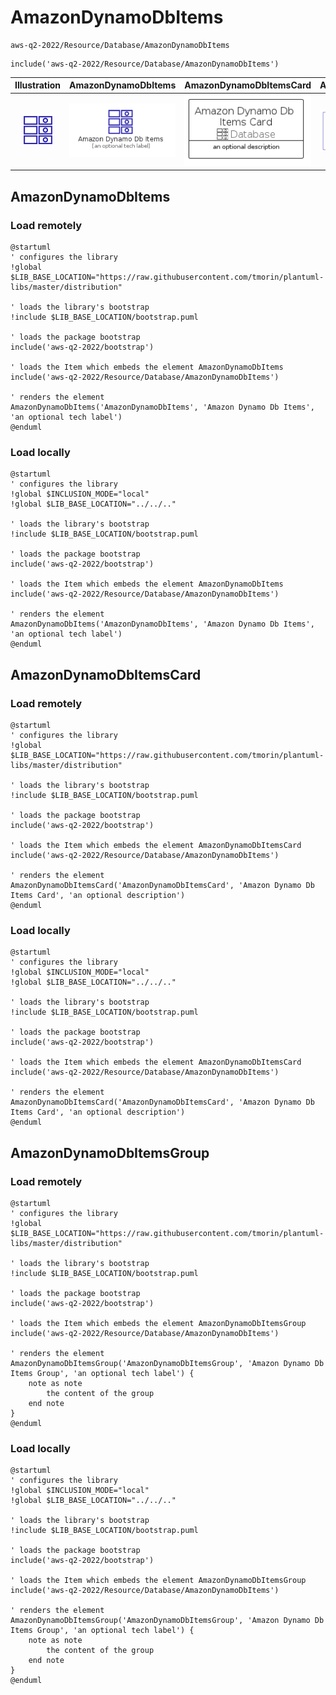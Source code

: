 # AmazonDynamoDbItems


```text
aws-q2-2022/Resource/Database/AmazonDynamoDbItems
```

```text
include('aws-q2-2022/Resource/Database/AmazonDynamoDbItems')
```



| Illustration | AmazonDynamoDbItems | AmazonDynamoDbItemsCard | AmazonDynamoDbItemsGroup |
| :---: | :---: | :---: | :---: |
| ![illustration for Illustration](../../../aws-q2-2022/Resource/Database/AmazonDynamoDbItems.png) | ![illustration for AmazonDynamoDbItems](../../../aws-q2-2022/Resource/Database/AmazonDynamoDbItems.Local.png) | ![illustration for AmazonDynamoDbItemsCard](../../../aws-q2-2022/Resource/Database/AmazonDynamoDbItemsCard.Local.png) | ![illustration for AmazonDynamoDbItemsGroup](../../../aws-q2-2022/Resource/Database/AmazonDynamoDbItemsGroup.Local.png) |




## AmazonDynamoDbItems

### Load remotely
```plantuml
@startuml
' configures the library
!global $LIB_BASE_LOCATION="https://raw.githubusercontent.com/tmorin/plantuml-libs/master/distribution"

' loads the library's bootstrap
!include $LIB_BASE_LOCATION/bootstrap.puml

' loads the package bootstrap
include('aws-q2-2022/bootstrap')

' loads the Item which embeds the element AmazonDynamoDbItems
include('aws-q2-2022/Resource/Database/AmazonDynamoDbItems')

' renders the element
AmazonDynamoDbItems('AmazonDynamoDbItems', 'Amazon Dynamo Db Items', 'an optional tech label')
@enduml
```

### Load locally
```plantuml
@startuml
' configures the library
!global $INCLUSION_MODE="local"
!global $LIB_BASE_LOCATION="../../.."

' loads the library's bootstrap
!include $LIB_BASE_LOCATION/bootstrap.puml

' loads the package bootstrap
include('aws-q2-2022/bootstrap')

' loads the Item which embeds the element AmazonDynamoDbItems
include('aws-q2-2022/Resource/Database/AmazonDynamoDbItems')

' renders the element
AmazonDynamoDbItems('AmazonDynamoDbItems', 'Amazon Dynamo Db Items', 'an optional tech label')
@enduml
```

## AmazonDynamoDbItemsCard

### Load remotely
```plantuml
@startuml
' configures the library
!global $LIB_BASE_LOCATION="https://raw.githubusercontent.com/tmorin/plantuml-libs/master/distribution"

' loads the library's bootstrap
!include $LIB_BASE_LOCATION/bootstrap.puml

' loads the package bootstrap
include('aws-q2-2022/bootstrap')

' loads the Item which embeds the element AmazonDynamoDbItemsCard
include('aws-q2-2022/Resource/Database/AmazonDynamoDbItems')

' renders the element
AmazonDynamoDbItemsCard('AmazonDynamoDbItemsCard', 'Amazon Dynamo Db Items Card', 'an optional description')
@enduml
```

### Load locally
```plantuml
@startuml
' configures the library
!global $INCLUSION_MODE="local"
!global $LIB_BASE_LOCATION="../../.."

' loads the library's bootstrap
!include $LIB_BASE_LOCATION/bootstrap.puml

' loads the package bootstrap
include('aws-q2-2022/bootstrap')

' loads the Item which embeds the element AmazonDynamoDbItemsCard
include('aws-q2-2022/Resource/Database/AmazonDynamoDbItems')

' renders the element
AmazonDynamoDbItemsCard('AmazonDynamoDbItemsCard', 'Amazon Dynamo Db Items Card', 'an optional description')
@enduml
```

## AmazonDynamoDbItemsGroup

### Load remotely
```plantuml
@startuml
' configures the library
!global $LIB_BASE_LOCATION="https://raw.githubusercontent.com/tmorin/plantuml-libs/master/distribution"

' loads the library's bootstrap
!include $LIB_BASE_LOCATION/bootstrap.puml

' loads the package bootstrap
include('aws-q2-2022/bootstrap')

' loads the Item which embeds the element AmazonDynamoDbItemsGroup
include('aws-q2-2022/Resource/Database/AmazonDynamoDbItems')

' renders the element
AmazonDynamoDbItemsGroup('AmazonDynamoDbItemsGroup', 'Amazon Dynamo Db Items Group', 'an optional tech label') {
    note as note
        the content of the group
    end note
}
@enduml
```

### Load locally
```plantuml
@startuml
' configures the library
!global $INCLUSION_MODE="local"
!global $LIB_BASE_LOCATION="../../.."

' loads the library's bootstrap
!include $LIB_BASE_LOCATION/bootstrap.puml

' loads the package bootstrap
include('aws-q2-2022/bootstrap')

' loads the Item which embeds the element AmazonDynamoDbItemsGroup
include('aws-q2-2022/Resource/Database/AmazonDynamoDbItems')

' renders the element
AmazonDynamoDbItemsGroup('AmazonDynamoDbItemsGroup', 'Amazon Dynamo Db Items Group', 'an optional tech label') {
    note as note
        the content of the group
    end note
}
@enduml
```

